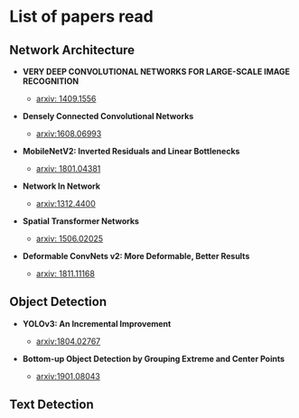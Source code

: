 # List of papers read

## Network Architecture

- **VERY DEEP CONVOLUTIONAL NETWORKS FOR LARGE-SCALE IMAGE RECOGNITION**
  - [arxiv: 1409.1556](https://arxiv.org/abs/1409.1556)

- **Densely Connected Convolutional Networks**
  - [arxiv:1608.06993](https://arxiv.org/pdf/1608.06993.pdf)

- **MobileNetV2: Inverted Residuals and Linear Bottlenecks**
  - [arxiv: 1801.04381](https://arxiv.org/abs/1801.04381)
- **Network In Network**
  - [arxiv:1312.4400](https://arxiv.org/abs/1312.4400)

- **Spatial Transformer Networks**
  - [arxiv: 1506.02025](https://arxiv.org/abs/1506.02025)

- **Deformable ConvNets v2: More Deformable, Better Results**
  - [arxiv: 1811.11168](https://arxiv.org/abs/1811.11168)

## Object Detection

- **YOLOv3: An Incremental Improvement**
  - [arxiv:1804.02767](https://arxiv.org/abs/1804.02767)

- **Bottom-up Object Detection by Grouping Extreme and Center Points**
  - [arxiv:1901.08043](https://arxiv.org/abs/1901.08043)

## Text Detection
